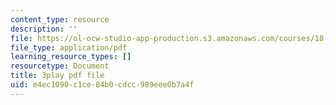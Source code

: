 ```yaml
---
content_type: resource
description: ''
file: https://ol-ocw-studio-app-production.s3.amazonaws.com/courses/18-01sc-single-variable-calculus-fall-2010/e4ec1090c1ce84b0cdcc989eee0b7a4f_eRCN3daFCmU.pdf
file_type: application/pdf
learning_resource_types: []
resourcetype: Document
title: 3play pdf file
uid: e4ec1090-c1ce-84b0-cdcc-989eee0b7a4f
---
```

